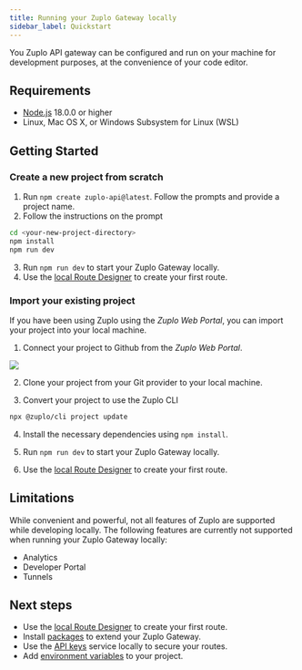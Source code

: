 ```yaml
---
title: Running your Zuplo Gateway locally
sidebar_label: Quickstart
---
```


You Zuplo API gateway can be configured and run on your machine for development
purposes, at the convenience of your code editor.

## Requirements

- [Node.js](https://nodejs.org/en/download) 18.0.0 or higher
- Linux, Mac OS X, or Windows Subsystem for Linux (WSL)

## Getting Started

### Create a new project from scratch

1. Run `npm create zuplo-api@latest`. Follow the prompts and provide a project
   name.
2. Follow the instructions on the prompt

```bash title="Expected output: "
cd <your-new-project-directory>
npm install
npm run dev
```

3. Run `npm run dev` to start your Zuplo Gateway locally.
4. Use the [local Route Designer](./local-development-routes-designer.md) to
   create your first route.

### Import your existing project

If you have been using Zuplo using the _Zuplo Web Portal_, you can import your
project into your local machine.

1. Connect your project to Github from the _Zuplo Web Portal_.

![](https://cdn.zuplo.com/assets/3bd6b736-20d7-4ac4-805c-d7fd810dea28.png)

2. Clone your project from your Git provider to your local machine.

3. Convert your project to use the Zuplo CLI

```bash
npx @zuplo/cli project update
```

4. Install the necessary dependencies using `npm install`.

5. Run `npm run dev` to start your Zuplo Gateway locally.

6. Use the [local Route Designer](./local-development-routes-designer.md) to
   create your first route.

## Limitations

While convenient and powerful, not all features of Zuplo are supported while
developing locally. The following features are currently not supported when
running your Zuplo Gateway locally:

- Analytics
- Developer Portal
- Tunnels

## Next steps

- Use the [local Route Designer](./local-development-routes-designer) to create
  your first route.
- Install [packages](/docs/articles/node-modules) to extend your Zuplo Gateway.
- Use the [API keys](./local-development-api-keys) service locally to secure
  your routes.
- Add [environment variables](./local-development-env-variables) to your
  project.
